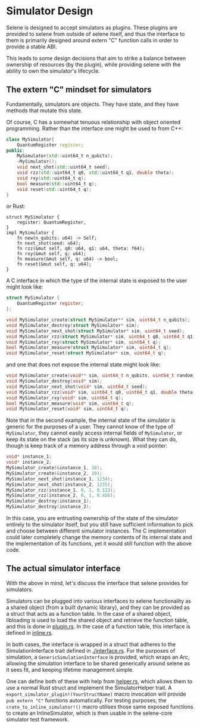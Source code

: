 # Simulator Design

Selene is designed to accept simulators as plugins. These plugins are provided
to selene from outside of selene itself, and thus the interface to them is primarily
designed around extern "C" function calls in order to provide a stable ABI.

This leads to some design decisions that aim to strike a balance between ownership
of resources (by the plugin), while providing selene with the ability to own the
simulator's lifecycle.

## The extern "C" mindset for simulators

Fundamentally, simulators are objects. They have state, and they have methods
that mutate this state.

Of course, C has a somewhat tenuous relationship with object oriented programming.
Rather than the interface one might be used to from C++:

```cpp
class MySimulator{
    QuantumRegister register;
public:
    MySimulator(std::uint64_t n_qubits);
    ~MySimulator();
    void next_shot(std::uint64_t seed);
    void rzz(std::uint64_t q0, std::uint64_t q1, double theta);
    void rxy(std::uint64_t q);
    bool measure(std::uint64_t q);
    void reset(std::uint64_t q);
}
```

or Rust:

```
struct MySimulator {
    register: QuantumRegister,
}
impl MySimulator {
    fn new(n_qubits: u64) -> Self;
    fn next_shot(seed: u64);
    fn rzz(&mut self, q0: u64, q1: u64, theta: f64);
    fn rxy(&mut self, q: u64);
    fn measure(&mut self, q: u64) -> bool;
    fn reset(&mut self, q: u64);
}
```

A C interface in which the type of the internal state is exposed
to the user might look like:

```c
struct MySimulator {
    QuantumRegister register;
};

void MySimulator_create(struct MySimulator** sim, uint64_t n_qubits);
void MySimulator_destroy(struct MySimulator* sim);
void MySimulator_next_shot(struct MySimulator* sim, uint64_t seed);
void MySimulator_rzz(struct MySimulator* sim, uint64_t q0, uint64_t q1, double theta);
void MySimulator_rxy(struct MySimulator* sim, uint64_t q);
bool MySimulator_measure(struct MySimulator* sim, uint64_t q);
void MySimulator_reset(struct MySimulator* sim, uint64_t q);
```

and one that does not expose the internal state might look like:

```c
void MySimulator_create(void** sim, uint64_t n_qubits, uint64_t random_seed);
void MySimulator_destroy(void* sim);
void MySimulator_next_shot(void* sim, uint64_t seed);
void MySimulator_rzz(void* sim, uint64_t q0, uint64_t q1, double theta);
void MySimulator_rxy(void* sim, uint64_t q);
bool MySimulator_measure(void* sim, uint64_t q);
void MySimulator_reset(void* sim, uint64_t q);
```

Note that in the second example, the internal state of the simulator is generic for
the purposes of a user. They cannot know of the type of `MySimulator`, they cannot
easily access internal fields of `MySimulator`, or keep its state on the stack (as
its size is unknown). What they can do, though is keep track of a memory address
through a void pointer:

```c
void* instance_1;
void* instance_2;
MySimulator_create(&instance_1, 10);
MySimulator_create(&instance_2, 10);
MySimulator_next_shot(instance_1, 1234);
MySimulator_next_shot(instance_2, 1235);
MySimulator_rzz(instance_1, 0, 1, 0.123);
MySimulator_rzz(instance_2, 0, 1, 0.456);
MySimulator_destroy(instance_1);
MySimulator_destroy(instance_2);
```

In this case, you are entrusting ownership of the state of the simulator entirely
to the simulator itself, but you still have sufficient information to pick and choose
between different simulator instances. The C implementation could later completely change
the memory contents of its internal state and the implementation of its functions, yet
it would still function with the above code.

## The actual simulator interface

With the above in mind, let's discuss the interface that selene provides for
simulators.

Simulators can be plugged into various interfaces to selene functionality as a
shared object (from a built dynamic library), and they can be provided as a
struct that acts as a function table. In the case of a shared object, libloading
is used to load the shared object and retrieve the function table, and this is
done in [plugin.rs](./plugin.rs). In the case of a function table, this interface
is defined in [inline.rs](./inline.rs).

In both cases, the interface is wrapped in a struct that adheres to the SimulationInterface trait
defined in [./interface.rs](./interface.rs). For the purposes of simulation, a
`GenericSimulationInterface` is provided, which wraps an Arc<dyn SimulationInterface>,
allowing the simulation interface to be shared generically around selene as it sees fit,
and keeping lifetime management simple.

One can define both of these with help from [helper.rs](./helper.rs), which allows
them to use a normal Rust struct and implement the SimulatorHelper trait. A
`export_simulator_plugin!(YourStructName)` macro invocation will provide
`pub extern "C"` functions automatically. For testing purposes, the
`crate_to_inline_simulator!()` macro utilises those same exposed functions to
create an InlineSimulator, which is then usable in the selene-core simulator test framework.

